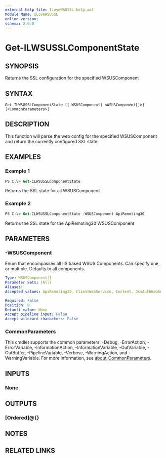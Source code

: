 ```yaml
---
external help file: ILoveWSUSSL-help.xml
Module Name: ILoveWSUSSL
online version:
schema: 2.0.0
---
```


# Get-ILWSUSSLComponentState

## SYNOPSIS

Returns the SSL configuration for the specified WSUSComponent

## SYNTAX

```
Get-ILWSUSSLComponentState [[-WSUSComponent] <WSUSComponent[]>] [<CommonParameters>]
```

## DESCRIPTION

This function will parse the web config for the specified WSUSComponent and return the currently configured SSL state.

## EXAMPLES

### Example 1

```ps
PS C:\> Get-ILWSUSSLComponentState
```

Returns the SSL state for all WSUSComponent

### Example 2

```ps
PS C:\> Get-ILWSUSSLComponentState -WSUSComponent ApiRemoting30
```

Returns the SSL state for the ApiRemoting30 WSUSComponent

## PARAMETERS

### -WSUSComponent

Enum that encompasses all IIS based WSUS Components. Can specify one, or multiple. Defaults to all components.

```yaml
Type: WSUSComponent[]
Parameter Sets: (All)
Aliases:
Accepted values: ApiRemoting30, ClientWebService, Content, DssAuthWebService, Inventory, ReportingWebService, SelfUpdate, ServerSyncWebService, SimpleAuthWebService

Required: False
Position: 0
Default value: None
Accept pipeline input: False
Accept wildcard characters: False
```

### CommonParameters

This cmdlet supports the common parameters: -Debug, -ErrorAction, -ErrorVariable, -InformationAction, -InformationVariable, -OutVariable, -OutBuffer, -PipelineVariable, -Verbose, -WarningAction, and -WarningVariable. For more information, see [about_CommonParameters](http://go.microsoft.com/fwlink/?LinkID=113216).

## INPUTS

### None

## OUTPUTS

### [Ordered]@{}

## NOTES

## RELATED LINKS
